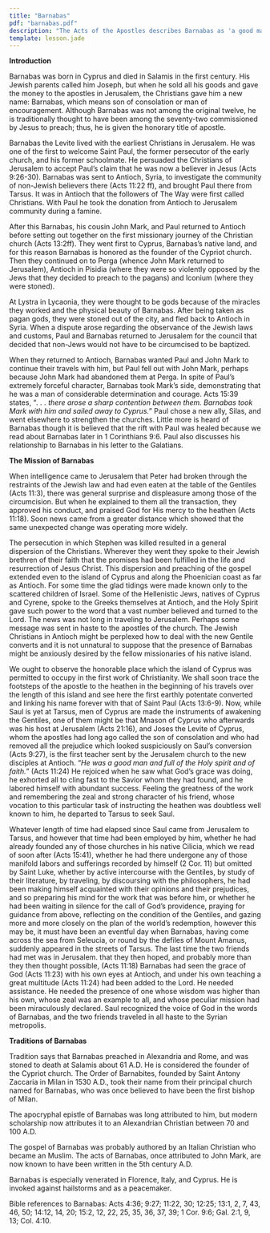 ```yaml
---
title: "Barnabas"
pdf: "barnabas.pdf"
description: "The Acts of the Apostles describes Barnabas as 'a good man, full of the Holy Spirit and of faith' (Acts 6:24)."
template: lesson.jade
---
```



**Introduction**

Barnabas was born in Cyprus and died in Salamis in the first century. His Jewish parents called him Joseph, but when he sold all his goods and gave the money to the apostles in Jerusalem, the Christians gave him a new name: Barnabas, which means son of consolation or man of encouragement. Although Barnabas was not among the original twelve, he is traditionally thought to have been among the seventy-two commissioned by Jesus to preach; thus, he is given the honorary title of apostle.

Barnabas the Levite lived with the earliest Christians in Jerusalem. He was one of the first to welcome Saint Paul, the former persecutor of the early church, and his former schoolmate. He persuaded the Christians of Jerusalem to accept Paul’s claim that he was now a believer in Jesus (Acts 9:26-30). Barnabas was sent to Antioch, Syria, to investigate the community of non-Jewish believers there (Acts 11:22 ff), and brought Paul there from Tarsus. It was in Antioch that the followers of The Way were first called Christians. With Paul he took the donation from Antioch to Jerusalem community during a famine.

After this Barnabas, his cousin John Mark, and Paul returned to Antioch before setting out together on the first missionary journey of the Christian church (Acts 13:2ff). They went first to Cyprus, Barnabas’s native land, and for this reason Barnabas is honored as the founder of the Cypriot church. Then they continued on to Perga (whence John Mark returned to Jerusalem), Antioch in Pisidia (where they were so violently opposed by the Jews that they decided to preach to the pagans) and Iconium (where they were stoned).

At Lystra in Lycaonia, they were thought to be gods because of the miracles they worked and the physical beauty of Barnabas. After being taken as pagan gods, they were stoned out of the city, and fled back to Antioch in Syria. When a dispute arose regarding the observance of the Jewish laws and customs, Paul and Barnabas returned to Jerusalem for the council that decided that non-Jews would not have to be circumcised to be baptized.

When they returned to Antioch, Barnabas wanted Paul and John Mark to continue their travels with him, but Paul fell out with John Mark, perhaps because John Mark had abandoned them at Perga. In spite of Paul’s extremely forceful character, Barnabas took Mark’s side, demonstrating that he was a man of considerable determination and courage. Acts 15:39 states, “_. . . there arose a sharp contention between them. Barnabas took Mark with him and sailed away to Cyprus._” Paul chose a new ally, Silas, and went elsewhere to strengthen the churches. Little more is heard of Barnabas though it is believed that the rift with Paul was healed because we read about Barnabas later in 1 Corinthians 9:6. Paul also discusses his relationship to Barnabas in his
letter to the Galatians.

**The Mission of Barnabas**

When intelligence came to Jerusalem that Peter had broken through the restraints of the Jewish law and had even eaten at the table of the Gentiles (Acts 11:3), there was general surprise and displeasure among those of the circumcision. But when he explained to them all the transaction, they approved his conduct, and praised God for His mercy to the heathen (Acts 11:18). Soon news came from a greater distance which showed that the same unexpected change was operating more widely.

The persecution in which Stephen was killed resulted in a general dispersion of the Christians. Wherever they went they spoke to their Jewish brethren of their faith that the promises had been fulfilled in the life and resurrection of Jesus Christ. This dispersion and preaching of the gospel extended even to the island of Cyprus and along the Phoenician coast as far as Antioch. For some time the glad tidings were made known only to the scattered children of Israel. Some of the Hellenistic Jews, natives of Cyprus and Cyrene, spoke to the Greeks themselves at Antioch, and the Holy Spirit gave such power to the word that a vast number believed and turned to the Lord. The news was not long in traveling to Jerusalem. Perhaps some message was sent in haste to the apostles of the church. The Jewish Christians in Antioch might be perplexed how to deal with the new Gentile converts and it is not unnatural to suppose that the presence of Barnabas might be anxiously desired by the fellow missionaries of his native island.

We ought to observe the honorable place which the island of Cyprus was permitted to occupy in the first work of Christianity. We shall soon trace the footsteps of the apostle to the heathen in the beginning of his travels over the length of this island and see here the first earthly potentate converted and linking his name forever with that of Saint Paul (Acts 13:6-9). Now, while Saul is yet at Tarsus, men of Cyprus are made the instruments of awakening the Gentiles, one of them might be that Mnason of Cyprus who afterwards was his host at Jerusalem (Acts 21:16), and Joses the Levite of Cyprus, whom the apostles had long ago called the son of consolation and who had removed all the prejudice which looked suspiciously on Saul’s conversion (Acts 9:27), is the first teacher sent by the Jerusalem church to the new disciples at Antioch. “_He was a good man and full of the Holy spirit and of faith._” (Acts 11:24) He rejoiced when he saw what God’s grace was doing, he exhorted all to cling fast to the Savior whom they had found, and he labored himself with abundant success. Feeling the greatness of the work and remembering the zeal and strong character of his friend, whose vocation to this particular task of instructing the heathen was doubtless well known to him, he departed to Tarsus to seek Saul.

Whatever length of time had elapsed since Saul came from Jerusalem to Tarsus, and however that time had been employed by him, whether he had already founded any of those churches in his native Cilicia, which we read of soon after (Acts 15:41), whether he had there undergone any of those manifold labors and sufferings recorded by himself (2 Cor. 11) but omitted by Saint Luke, whether by active intercourse with the Gentiles, by study of their literature, by traveling, by discoursing with the
philosophers, he had been making himself acquainted with their opinions and their prejudices, and so preparing his mind for the work that was before him, or whether he had been waiting in silence for the call of God’s providence, praying for guidance from above, reflecting on the condition of the Gentiles, and gazing more and more closely on the plan of the world’s redemption, however this may be, it must have been an eventful day when Barnabas, having come across the sea from Seleucia, or round by the defiles of Mount Amanus, suddenly appeared in the streets of Tarsus. The last time the two friends had met was in Jerusalem.  that they then hoped, and probably more than they then thought possible, (Acts 11:18) Barnabas had seen the grace of God (Acts 11:23) with his own eyes at Antioch, and under his own teaching a great multitude (Acts 11:24) had been added to the Lord. He needed assistance. He needed the presence of one whose wisdom was higher than his own, whose zeal was an example to all, and whose peculiar mission had been miraculously declared. Saul recognized the voice of God in the words of Barnabas, and the two friends traveled in all haste to the Syrian metropolis.

**Traditions of Barnabas**


Tradition says that Barnabas preached in Alexandria and Rome, and was stoned to death at Salamis about 61 A.D. He is considered the founder of the Cypriot church. The Order of Barnabites, founded by Saint Antony Zaccaria in Milan in 1530 A.D., took their name from their principal church named for Barnabas, who was once believed to have been the first bishop of Milan.

The apocryphal epistle of Barnabas was long attributed to him, but modern scholarship now attributes it to an Alexandrian Christian between 70 and 100 A.D.

The gospel of Barnabas was probably authored by an Italian Christian who became an Muslim. The acts of Barnabas, once attributed to John Mark, are now known to have been written in the 5th century A.D.

Barnabas is especially venerated in Florence, Italy, and Cyprus. He is invoked against hailstorms and as a peacemaker.

Bible references to Barnabas: Acts 4:36; 9:27; 11:22, 30; 12:25; 13:1, 2, 7, 43, 46, 50; 14:12, 14, 20; 15:2, 12, 22, 25, 35, 36, 37, 39; 1 Cor. 9:6; Gal. 2:1, 9, 13; Col. 4:10.

